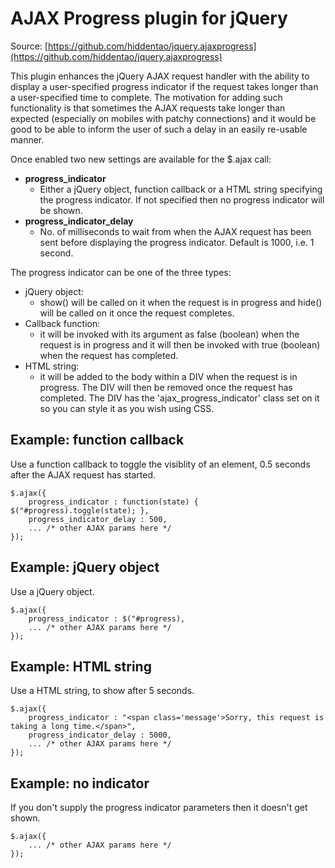 # AJAX Progress plugin for jQuery #

Source: [https://github.com/hiddentao/jquery.ajaxprogress](https://github.com/hiddentao/jquery.ajaxprogress)

This plugin enhances the jQuery AJAX request handler with the ability to display a user-specified progress indicator if the request takes longer than a user-specified time to complete. The motivation for adding such functionality is that sometimes the AJAX requests take longer than expected (especially on mobiles with patchy connections) and it would be good to be able to inform the user of such a delay in an easily re-usable manner.

Once enabled two new settings are available for the $.ajax call:

 * **progress_indicator**
   * Either a jQuery object, function callback or a HTML string specifying the progress indicator. If not specified then no progress indicator will be shown.
 * **progress_indicator_delay**
   * No. of milliseconds to wait from when the AJAX request has been sent before displaying the progress indicator. Default is 1000, i.e. 1 second.

The progress indicator can be one of the three types:

 * jQuery object:
   * show() will be called on it when the request is in progress and hide() will be called on it once the request completes.
 * Callback function:
   * it will be invoked with its argument as false (boolean) when the request is in progress and it will then be invoked with true (boolean) when the request has completed.
 * HTML string:
   * it will be added to the body within a DIV when the request is in progress. The DIV will then be removed once the request has completed. The DIV has the 'ajax_progress_indicator' class set on it so you can style it as you wish using CSS.

## Example: function callback ##

Use a function callback to toggle the visiblity of an element, 0.5 seconds after the AJAX request has started.

    $.ajax({
        progress_indicator : function(state) { $("#progress).toggle(state); },
        progress_indicator_delay : 500,
        ... /* other AJAX params here */
    });

## Example: jQuery object  ##

Use a jQuery object.

    $.ajax({
        progress_indicator : $("#progress),
        ... /* other AJAX params here */
    });

## Example: HTML string ##

Use a HTML string, to show after 5 seconds.

    $.ajax({
        progress_indicator : "<span class='message'>Sorry, this request is taking a long time.</span>",
        progress_indicator_delay : 5000,
        ... /* other AJAX params here */
    });


## Example: no indicator ##

If you don't supply the progress indicator parameters then it doesn't get shown.

    $.ajax({
        ... /* other AJAX params here */
    });
